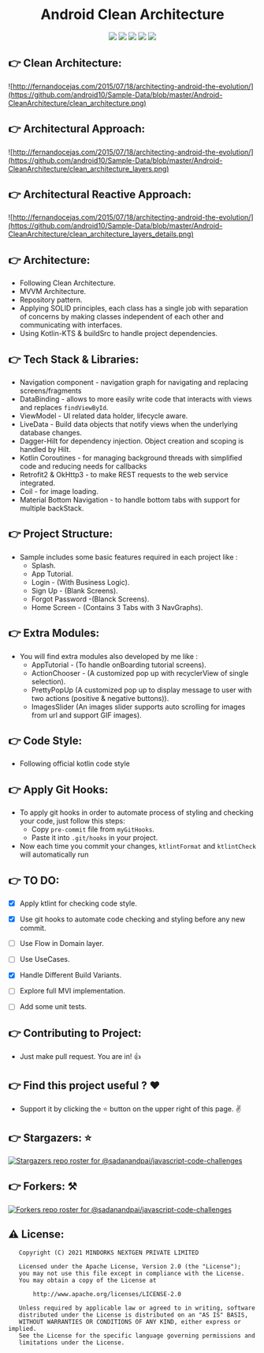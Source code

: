 <h1 align="center">
Android Clean Architecture 
</h1>


<div align="center">
<a name="open_source"><img src="https://badges.frapsoft.com/os/v1/open-source.svg?v=102?style=for-the-badge"></a>
<a name="stars"><img src="https://img.shields.io/github/stars/Mina-Mikhail/Kotlin-Base-MVVM?style=for-the-badge"></a>
<a name="forks"><img src="https://img.shields.io/github/forks/Mina-Mikhail/Kotlin-Base-MVVM?logoColor=green&style=for-the-badge"></a>
<a name="contributions"><img src="https://img.shields.io/github/contributors/Mina-Mikhail/Kotlin-Base-MVVM?logoColor=green&style=for-the-badge"></a>
<a name="license"><img src="https://img.shields.io/github/license/sadanandpai/javascript-code-challenges?style=for-the-badge"></a>
</div>


:point_right: Clean Architecture:
-----------------
![http://fernandocejas.com/2015/07/18/architecting-android-the-evolution/](https://github.com/android10/Sample-Data/blob/master/Android-CleanArchitecture/clean_architecture.png)


:point_right: Architectural Approach:
-----------------
![http://fernandocejas.com/2015/07/18/architecting-android-the-evolution/](https://github.com/android10/Sample-Data/blob/master/Android-CleanArchitecture/clean_architecture_layers.png)


:point_right: Architectural Reactive Approach:
-----------------
![http://fernandocejas.com/2015/07/18/architecting-android-the-evolution/](https://github.com/android10/Sample-Data/blob/master/Android-CleanArchitecture/clean_architecture_layers_details.png)


:point_right: Architecture:
-----------------
- Following Clean Architecture.
- MVVM Architecture.
- Repository pattern.
- Applying SOLID principles, each class has a single job with separation of concerns by making classes independent
  of each other and communicating with interfaces.
- Using Kotlin-KTS & buildSrc to handle project dependencies.


:point_right: Tech Stack & Libraries:
-----------------
- Navigation component - navigation graph for navigating and replacing screens/fragments
- DataBinding - allows to more easily write code that interacts with views and replaces ```findViewById```.
- ViewModel - UI related data holder, lifecycle aware.
- LiveData - Build data objects that notify views when the underlying database changes.
- Dagger-Hilt for dependency injection. Object creation and scoping is handled by Hilt.
- Kotlin Coroutines - for managing background threads with simplified code and reducing needs for callbacks
- Retrofit2 & OkHttp3 - to make REST requests to the web service integrated.
- Coil - for image loading.
- Material Bottom Navigation - to handle bottom tabs with support for multiple backStack.


:point_right: Project Structure:
-----------------
- Sample includes some basic features required in each project like :
  - Splash.
  - App Tutorial.
  - Login - (With Business Logic).
  - Sign Up - (Blank Screens).
  - Forgot Password -(Blanck Screens).
  - Home Screen - (Contains 3 Tabs with 3 NavGraphs).


:point_right: Extra Modules:
-----------------
- You will find extra modules also developed by me like :
  - AppTutorial - (To handle onBoarding tutorial screens).
  - ActionChooser - (A customized pop up with recyclerView of single selection).
  - PrettyPopUp (A customized pop up to display message to user with two actions (positive & negative buttons)).
  - ImagesSlider (An images slider supports auto scrolling for images from url and support GIF images).


:point_right: Code Style:
-----------
- Following official kotlin code style


:point_right: Apply Git Hooks:
-----------
- To apply git hooks in order to automate process of styling and checking your code, just follow this steps:
  - Copy ```pre-commit``` file from ```myGitHooks```.
  - Paste it into ```.git/hooks``` in your project.
- Now each time you commit your changes, ```ktlintFormat``` and  ```ktlintCheck``` will automatically run


:point_right: TO DO:
-----------
- [X] Apply ktlint for checking code style.
- [X] Use git hooks to automate code checking and styling before any new commit.
- [ ] Use Flow in Domain layer.
- [ ] Use UseCases.
- [X] Handle Different Build Variants.
- [ ] Explore full MVI implementation.
- [ ] Add some unit tests.


:point_right: Contributing to Project:
-----------
- Just make pull request. You are in! :thumbsup:


:point_right: Find this project useful ? :heart:
-----------
- Support it by clicking the :star: button on the upper right of this page. :v:


:point_right: Stargazers: :star:
-----------
[![Stargazers repo roster for @sadanandpai/javascript-code-challenges](https://reporoster.com/stars/Mina-Mikhail/Kotlin-Base-MVVM)](https://github.com/Mina-Mikhail/Kotlin-Base-MVVM/stargazers)


:point_right: Forkers: :hammer_and_pick:
-----------
[![Forkers repo roster for @sadanandpai/javascript-code-challenges](https://reporoster.com/forks/Mina-Mikhail/Kotlin-Base-MVVM)](https://github.com/Mina-Mikhail/Kotlin-Base-MVVM/network/members)



:warning: License:
--------
```
   Copyright (C) 2021 MINDORKS NEXTGEN PRIVATE LIMITED

   Licensed under the Apache License, Version 2.0 (the "License");
   you may not use this file except in compliance with the License.
   You may obtain a copy of the License at

       http://www.apache.org/licenses/LICENSE-2.0

   Unless required by applicable law or agreed to in writing, software
   distributed under the License is distributed on an "AS IS" BASIS,
   WITHOUT WARRANTIES OR CONDITIONS OF ANY KIND, either express or implied.
   See the License for the specific language governing permissions and
   limitations under the License.
```
